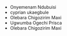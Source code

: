 * Onyemenam Ndubuisi
* cyprian ukaegbule
* Olebara Chigozirim  Maxi
* Ugwumba Ogechi Prisca 
* Olebara Chigozirim  Maxi

